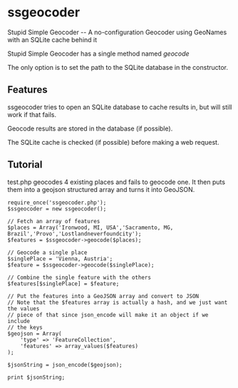 ssgeocoder
==========

Stupid Simple Geocoder -- A no-configuration Geocoder using GeoNames with an SQLite cache behind it

Stupid Simple Geocoder has a single method named _geocode_

The only option is to set the path to the SQLite database in the constructor. 

Features
--------

ssgeocoder tries to open an SQLite database to cache results in, but will still work if that fails.

Geocode results are stored in the database (if possible).

The SQLite cache is checked (if possible) before making a web request.


Tutorial
--------

test.php geocodes 4 existing places and fails to geocode one. It then puts 
them into a geojson structured array and turns it into GeoJSON.

    require_once('ssgeocoder.php');
    $ssgeocoder = new ssgeocoder();

    // Fetch an array of features
    $places = Array('Ironwood, MI, USA','Sacramento, MG, Brazil','Provo','Lostlandneverfoundcity');
    $features = $ssgeocoder->geocode($places);

    // Geocode a single place
    $singlePlace = 'Vienna, Austria';
    $feature = $ssgeocoder->geocode($singlePlace);

    // Combine the single feature with the others
    $features[$singlePlace] = $feature;

    // Put the features into a GeoJSON array and convert to JSON
    // Note that the $features array is actually a hash, and we just want the values
    // piece of that since json_encode will make it an object if we include
    // the keys
    $geojson = Array(
        'type' => 'FeatureCollection',
        'features' => array_values($features)
    );

    $jsonString = json_encode($geojson);

    print $jsonString;
